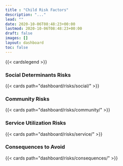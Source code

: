 ```yaml
---
title : "Child Risk Factors"
description: "..."
lead: ""
date: 2020-10-06T08:48:23+00:00
lastmod: 2020-10-06T08:48:23+00:00
draft: false
images: []
layout: dashboard
toc: false
---
```


{{< cardslegend >}}

### Social Determinants Risks

{{< cards path="dashboard/risks/social/" >}}

### Community Risks

{{< cards path="dashboard/risks/community/" >}}

### Service Utilization Risks

{{< cards path="dashboard/risks/service/" >}}

### Consequences to Avoid

{{< cards path="dashboard/risks/consequences/" >}}

